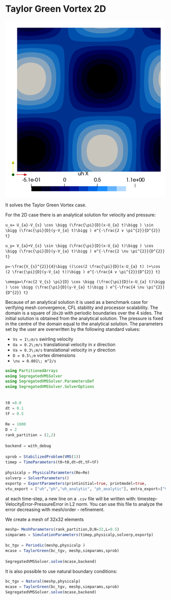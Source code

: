 # Taylor Green Vortex 2D
![TGx](../assets/TGx.png)

It solves the Taylor Green Vortex case. 


For the 2D case there is an analytical solution for velocity and pressure:


``u_x= U_{a}-V_{s} \cos \bigg (\frac{\pi}{D}(x-U_{a} t)\bigg ) \sin \bigg (\frac{\pi}{D}(y-V_{a} t)\bigg ) e^{-\frac{2 v \pi^{2}}{D^{2}} t}``

``u_y= V_{a}+V_{s} \sin \bigg (\frac{\pi}{D}(x-U_{a} t)\bigg ) \cos \bigg (\frac{\pi}{D}(y-V_{a} t)\bigg ) e^{-\frac{2 \nu \pi^{2}}{D^{2}} t}``

``p=-\frac{V_{s}^{2}}{4}\bigg ((\cos(2 \frac{\pi}{D}(x-U_{a} t) )+\cos (2 \frac{\pi}{D}(y-V_{a} t))\bigg ) e^{-\frac{4 v \pi^{2}}{D^{2}} t}``

``\omega=\frac{2 V_{s} \pi}{D} \cos \bigg (\frac{\pi}{D}(x-U_{a} t)\bigg ) \cos \bigg (\frac{\pi}{D}(y-V_{a} t)\bigg ) e^{-\frac{4 \nu \pi^{2}}{D^{2}} t}``

Because of an analytical solution it is used as a benchmark case for verifying mesh convergence, CFL stability and processor scalability. The domain is a square of `2Dx2D` with periodic boundaries over the 4 sides. The initial solution is obtained from the analytical solution. The pressure is fixed in the centre of the domain equal to the analytical solution. 
The parameters set by the user are overwritten by the following standard values:
- ``Vs = 1\;m/s`` swirling velocity
- ``Ua = 0.2\;m/s`` translational velocity in $x$ direction
- ``Va = 0.3\;m/s`` translational  velocity in $y$ direction
- ``D = 0.5\;m`` vortex dimensions
- ``\nu = 0.001\; m^2/s``

```julia
using PartitionedArrays
using SegregatedVMSSolver
using SegregatedVMSSolver.ParametersDef
using SegregatedVMSSolver.SolverOptions


t0 =0.0
dt = 0.1
tF = 0.5

Re = 1000
D = 2
rank_partition = (2,2)

backend = with_debug

sprob = StabilizedProblem(VMS(1))
timep = TimeParameters(t0=t0,dt=dt,tF=tF)

physicalp = PhysicalParameters(Re=Re)
solverp = SolverParameters()
exportp = ExportParameters(printinitial=true, printmodel=true, 
vtu_export = ["uh","ph","uh_analytic", "ph_analytic"], extra_export=["VelocityError","PressureError"])

```
at each time-step, a new line on a `.csv` file will be written with: timestep-VelocityError-PressureError in L2 norm. You can use this file to analyze the error decreasing with mesh/order - refinement.

We create a mesh of 32x32 elements

```julia
meshp= MeshParameters(rank_partition,D;N=32,L=0.5)
simparams = SimulationParameters(timep,physicalp,solverp,exportp)

bc_tgv = Periodic(meshp,physicalp ) 
mcase = TaylorGreen(bc_tgv, meshp,simparams,sprob)

SegregatedVMSSolver.solve(mcase,backend)
```

It is also possible to use natural boundary conditions:

```julia
bc_tgv = Natural(meshp,physicalp) 
mcase = TaylorGreen(bc_tgv, meshp,simparams,sprob)
SegregatedVMSSolver.solve(mcase,backend)
```




